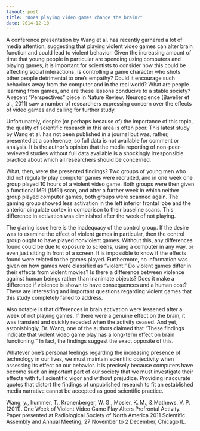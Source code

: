 ```yaml
---
layout: post
title: "Does playing video games change the brain?"
date: 2014-12-10
---
```

A conference presentation by Wang et al. has recently garnered a lot of media attention, suggesting that playing violent video games can alter brain function and could lead to violent behavior. Given the increasing amount of time that young people in particular are spending using computers and playing games, it is important for scientists to consider how this could be affecting social interactions. Is controlling a game character who shots other people detrimental to one’s empathy? Could it encourage such behaviors away from the computer and in the real world? What are people learning from games, and are these lessons conducive to a stable society? A recent “Perspectives” piece in Nature Review. Neuroscience (Bavelier et al., 2011) saw a number of researchers expressing concern over the effects of video games and calling for further study.

Unfortunately, despite (or perhaps because of) the importance of this topic, the quality of scientific research in 
this area is often poor. This latest study by Wang et al. has not been published in a journal but was, rather, presented at a conference, so full data is not available for comment or analysis. It is the author’s opinion that the media reporting of non-peer-reviewed studies without full data available is a shockingly irresponsible practice about which all researchers should be concerned.

What, then, were the presented findings? Two groups of young men who did not regularly play computer games were 
recruited, and in one week one group played 10 hours of a violent video game. Both groups were then given a  functional MRI (fMRI) scan, and after a further week in which neither group played computer games, both groups were scanned again. The gaming group showed less activation in the left inferior frontal lobe and the anterior cingulate cortex in comparison to their baseline scans. This difference in activation was diminished after the week of not playing.

The glaring issue here is the inadequacy of the control group. If the desire was to examine the effect of violent 
games in particular, then the control group ought to have played nonviolent games. Without this, any differences 
found could be due to exposure to screens, using a computer in any way, or even just sitting in front of a screen. It is impossible to know if the effects found were related to the games played. Furthermore, no information was given on how games were classified as “violent.” Do violent games differ in their effects from violent movies? Is there a difference between violence against human beings rather than inanimate objects? Does it make a difference if violence is shown to have consequences and a human cost? These are interesting and important questions regarding violent games that this study completely failed to address.

Also notable is that differences in brain activation were lessened after a week of not playing games. If there were 
a genuine effect on the brain, it was transient and quickly receded when the activity ceased. And yet, astonishingly, Dr. Wang, one of the authors claimed that “These findings indicate that violent video game play has a long-term effect on brain functioning.” In fact, the findings suggest the exact opposite of this.

Whatever one’s personal feelings regarding the increasing presence of technology in our lives, we must maintain 
scientific objectivity when assessing its effect on our behavior. It is precisely because computers have become such an important part of our society that we must investigate their effects with full scientific vigor and without prejudice. Providing inaccurate quotes that distort the findings of unpublished research to fit an established media narrative cannot be accepted as good scientific practice.


Wang, y., hummer, T., Kronenberger, W. G., Mosier, K. M., & Mathews, V. P. (2011). One Week of Violent Video Game 
Play Alters Prefrontal Activity.  Paper presented at Radiological Society of North America 2011 Scientific Assembly 
and Annual Meeting, 27 November to 2 December, Chicago IL.
